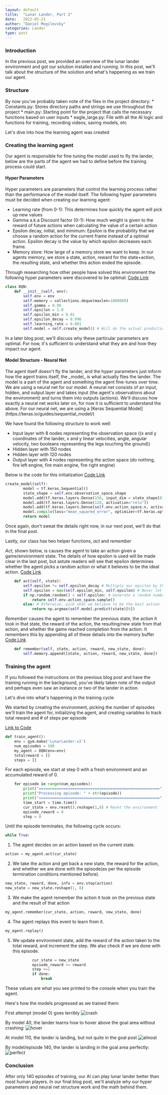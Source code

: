 ```yaml
---
layout: default
title:  "Lunar Lander, Part 2"
date:   2022-05-21
author: "Daniel Mogilevsky"
categories: Lander
type: post
---
```

<h3>Introduction</h3>
In the previous post, we provided an overview of the lunar lander environment and got our solution
installed and running. In this post, we'll talk about the structure of the solution and what's happening as we train
our agent.

<h3>Structure</h3>
By now you've probably taken note of the files in the project directory:
* Constants.py: Stores directory paths and strings we use throughout the project
* main.py: Starting point for the project that calls the necessary functions based on user inputs
* eagle_large.py: File with all the AI logic and functions for training, recording videos, saving models, etc

Let's dive into how the learning agent was created
<h3>Creating the learning agent</h3>
Our agent is responsible for fine tuning the model used to fly the lander, below are the parts of the agent
we had to define before the training process could start.

<h4>Hyper Parameters</h4>
Hyper parameters are parameters that control the learning process rather than the performance of the model itself. 
The following hyper parameters must be decided when creating our learning agent:

* Learning rate (from 0-1): This determines how quickly the agent will pick up new values
* Gamma a.k.a Discount factor (0-1): How much weight is given to the reward of future actions when calculating the value
of a certain action
* Epsilon decay, initial, and minimum: Epsilon is the probability that we choose a random action for the current frame instead of a 
optimal action. Epsilon decay is the value by which epsilon decreases each frame.
* Memory store: How large of a memory store we want to keep. In our agents memory, we store a state, action, reward for the
state+action, the resulting state, and whether this action ended the episode.

Through researching how other people have solved this environment the following hyper parameters were discovered to be optimal:
[Code Link](https://github.com/gryslik/ml-musings/blob/109d54e39476636e714b686a1c63ef71da54d1ae/lunar_lander/eagle_large.py#L16-L25)
```python
class DQN:
    def __init__(self, env):
        self.env = env
        self.memory = collections.deque(maxlen=1000000)
        self.gamma = 0.99
        self.epsilon = 1.0
        self.epsilon_min = 0.01
        self.epsilon_decay = 0.996
        self.learning_rate = 0.001
        self.model = self.create_model() # Will do the actual predictions
 ```
In a later blog post, we'll discuss why these particular parameters are optimal. For now, it's sufficient to understand
what they are and how they impact our agent.

<h4>Model Structure - Neural Net</h4>
The agent itself doesn't fly the lander, and the hyper parameters just inform how the agent trains itself, the _model_
is what actually flies the lander. The model is a part of the agent and something the agent fine-tunes over time. 
We are using a neural net for our model. A neural net consists of an input, hidden, and output layer
and takes input (the agent's observations about the environment) and turns them into outputs (actions).
We'll discuss how exactly a neural net works later on, for now it is sufficient to understand the above. 
For our neural net, we are using a [Keras Sequential Model](https://keras.io/guides/sequential_model/)

We have found the following structure to work well:
* Input layer with 8 nodes representing the observation space ((x and y coordinates of the lander, x and y linear velocities, angle, angular velocity, two booleans representing the legs
  touching the ground))
* Hidden layer with 150 nodes
* Hidden layer with 120 nodes
* Output layer with 4 nodes representing the action space (do nothing, fire left engine, fire main engine, fire right engine)

Below is the code for this initialization
[Code Link](https://github.com/gryslik/ml-musings/blob/109d54e39476636e714b686a1c63ef71da54d1ae/lunar_lander/eagle_large.py#L27-L34)
```python
create_model(self):
        model = tf.keras.Sequential()
        state_shape = self.env.observation_space.shape
        model.add(tf.keras.layers.Dense(150, input_dim = state_shape[0], activation = "relu"))
        model.add(tf.keras.layers.Dense(120, activation="relu"))
        model.add(tf.keras.layers.Dense(self.env.action_space.n, activation="linear"))
        model.compile(loss="mean_squared_error", optimizer=tf.keras.optimizers.Adam(lr=self.learning_rate))
        return model
```

Once again, don't sweat the details right now, in our next post, we'll do that in the final post.

Lastly, our class has two helper functions, _act_ and _remember_

_Act_, shown below, is causes the agent to take an action given a game/environment state. The details of how epsilon
is used will be made clear in the last post, but astute readers will see that epsilon determines whether the
agent picks a random action or what it believes to be the ideal action.
[Code Link](https://github.com/gryslik/ml-musings/blob/109d54e39476636e714b686a1c63ef71da54d1ae/lunar_lander/eagle_large.py#L63-L69)
```python
    def act(self, state):
        self.epsilon *= self.epsilon_decay # Multiply our epsilon by the decay
        self.epsilon = max(self.epsilon_min, self.epsilon) # Never let epsilon go below the minium value
        if np.random.random() < self.epsilon: # Generate a random number 0-1, if it's less than episolon, do a random action
            return self.env.action_space.sample()
        else: # Otherwise, pick what we believe to be the best action
            return np.argmax(self.model.predict(state)[0])
```

_Remember_ causes the agent to remember the previous state, the action it took in that state, the reward of the action,
the resulting/new state from that action, and whether the game reached completion from the action. It remembers this
by appending all of these details into the memory buffer
[Code Link](https://github.com/gryslik/ml-musings/blob/109d54e39476636e714b686a1c63ef71da54d1ae/lunar_lander/eagle_large.py#L37)
```python
    def remember(self, state, action, reward, new_state, done):
        self.memory.append([state, action, reward, new_state, done])
```

<h3>Training the agent</h3>

If you followed the instructions on the previous blog post and have the training running in the background,
you've likely taken note of the output and perhaps even saw an instance or two of the lander in action.

Let's dive into what's happening in the training cycle.

We started by creating the environment, picking the number of episodes we'll train the agent for, initializing
the agent, and creating variables to track total reward and # of steps per episode

[Link to Code](https://github.com/gryslik/ml-musings/blob/109d54e39476636e714b686a1c63ef71da54d1ae/lunar_lander/eagle_large.py#L155-L196)
```python
def train_agent():
    env = gym.make('LunarLander-v2')
    num_episodes = 500
    my_agent = DQN(env=env)
    totalreward = []
    steps = []
 ```

For each episode, we start at step 0 with a fresh environment and an accumulated reward of 0.
```python
    for episode in range(num_episodes):
        print("======================================================")
        print("Processing episode: " + str(episode))
        print("======================================================")
        time_start = time.time()
        cur_state = env.reset().reshape(1,8) # Reset the environment
        episode_reward = 0
        step = 0
```

Until the episode terminates, the following cycle occurs:
```python
while True:
```
1. The agent decides on an action based on the current state.
```python
action = my_agent.act(cur_state)
```
2. We take the action and get back a new state, the reward for the action, and whether we are done with the episode(as per the episode
   termination conditions mentioned before).
```python
new_state, reward, done, info = env.step(action)
new_state = new_state.reshape(1, 8)
```
3. We make the agent remember the action it took on the previous state and
   the result of that action
```python
my_agent.remember(cur_state, action, reward, new_state, done)
```
4. The agent replays this event to learn from it.
```python
my_agent.replay()
```
5. We update environment state, add the reward of the action taken to the total reward, and increment the step.
   We also check if we are done with this episode.
```python
            cur_state = new_state
            episode_reward += reward
            step +=1
            if done:
                break
```

These values are what you see printed to the console when you train the agent. 

Here's how the models progressed as we trained them:

First attempt (model 0) goes terribly
![crash](/ml-musings/assets/videos/lander_crash.gif)


By model 40, the lander learns how to hover above the goal area without crashing:
![hover](/ml-musings/assets/videos/lander_hover.gif)

At model 110, the lander is landing, but not quite in the goal post
![almost](/ml-musings/assets/videos/almost.gif)

By model/episode 140, the lander is landing in the goal area perfectly:
![perfect](/ml-musings/assets/videos/perfect.gif)

<h3>Conclusion</h3>

After only 140 episodes of training, our AI can play lunar lander better than
most human players. In our final blog post, we'll analyze why our hyper parameters and neural net structure work
and the math behind them.